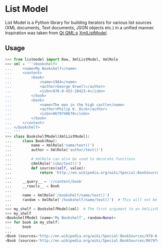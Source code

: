 List Model
============
List Model is a Python library for building iterators for various list sources (XML documents, Text documents, JSON objects etc.) in a unified manner. Inspiration was taken from [Qt QML:s](http://en.wikipedia.org/wiki/QML) [XmlListModel](http://qt-project.org/doc/qt-4.8/qml-xmllistmodel.html).

Usage
-----
```python
>>> from listmodel import Row, XmlListModel, XmlRole
>>> xml = '''<bookshelf>
...     <name>My Bookshelf</name>
...     <content>
...         <book>
...             <name>1984</name>
...             <author>George Orwell</author>
...             <isbn>978-0-452-28423-4</isbn>
...         </book>
...         <book>
...             <name>The man in the high castle</name>
...             <author>Philip K. Dick</author>
...             <isbn>0679740678</isbn>
...         </book>
...     </content>
... </bookshelf>
... '''
>>> class BookshelfModel(XmlListModel):
...     class Book(Row):
...         name = XmlRole('name/text()')
...         author = XmlRole('author/text()')
...
...         # XmlRole can also be used to decorate functions
...         @XmlRole('isbn/text()')
...         def sources(self, value):
...             return 'http://en.wikipedia.org/wiki/Special:BookSources/%s' % value
...
...     __query__ = '//content/book'
...     __rowcls__ = Book
...
...     name = XmlRole('/bookshelf/name/text()')
...     random = XmlRole('/hookshelf/name/text()')  # This will not be found and hence given the value None
...
>>> my_shelf = BookshelfModel(xml)  # The first argument to an XmlListModel can be eihter a URL or a string containing XML
>>> my_shelf
<BookshelfModel (name='My Bookshelf', random=None)>
>>> for book in my_shelf:
...     book
... 
<Book (sources='http://en.wikipedia.org/wiki/Special:BookSources/978-0-452-28423-4', name='1984', author='George Orwell')>
<Book (sources='http://en.wikipedia.org/wiki/Special:BookSources/0679740678', name='The man in the high castle', author='Philip K. Dick')>
```
